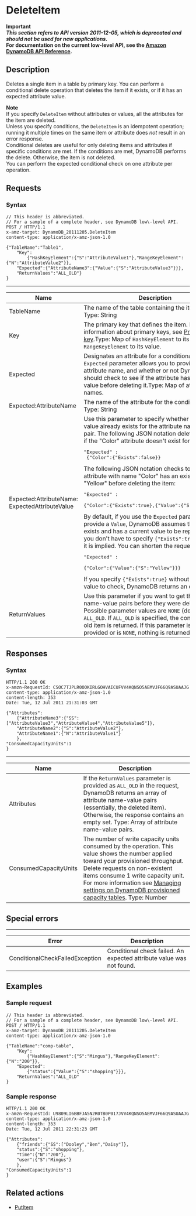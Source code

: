 # DeleteItem<a name="API_DeleteItem_v20111205"></a>

**Important**  
***This section refers to API version 2011\-12\-05, which is deprecated and should not be used for new applications\.***  
 **For documentation on the current low\-level API, see the [Amazon DynamoDB API Reference](https://docs.aws.amazon.com/amazondynamodb/latest/APIReference/)\.**

## Description<a name="API_DeleteItem_Description"></a>

Deletes a single item in a table by primary key\. You can perform a conditional delete operation that deletes the item if it exists, or if it has an expected attribute value\.

**Note**  
If you specify `DeleteItem` without attributes or values, all the attributes for the item are deleted\.   
Unless you specify conditions, the `DeleteItem` is an idempotent operation; running it multiple times on the same item or attribute does *not* result in an error response\.  
Conditional deletes are useful for only deleting items and attributes if specific conditions are met\. If the conditions are met, DynamoDB performs the delete\. Otherwise, the item is not deleted\.   
You can perform the expected conditional check on one attribute per operation\.

## Requests<a name="API_DeleteItem_RequestParameters"></a>

### Syntax<a name="API_DeleteItem_RequestParameters.syntax"></a>

```
// This header is abbreviated. 
// For a sample of a complete header, see DynamoDB low\-level API.
POST / HTTP/1.1 
x-amz-target: DynamoDB_20111205.DeleteItem 
content-type: application/x-amz-json-1.0 

{"TableName":"Table1",
    "Key":
        {"HashKeyElement":{"S":"AttributeValue1"},"RangeKeyElement":{"N":"AttributeValue2"}},
    "Expected":{"AttributeName3":{"Value":{"S":"AttributeValue3"}}},
    "ReturnValues":"ALL_OLD"}
}
```


****  

|  Name  |  Description  |  Required | 
| --- | --- | --- | 
|  TableName  |  The name of the table containing the item to delete\. Type: String  |  Yes  | 
|  Key  | The primary key that defines the item\. For more information about primary keys, see [Primary key](HowItWorks.CoreComponents.md#HowItWorks.CoreComponents.PrimaryKey)\.Type: Map of `HashKeyElement` to its value and `RangeKeyElement` to its value\. | Yes | 
| Expected  | Designates an attribute for a conditional delete\. The `Expected` parameter allows you to provide an attribute name, and whether or not DynamoDB should check to see if the attribute has a particular value before deleting it\.Type: Map of attribute names\. | No | 
| Expected:AttributeName  | The name of the attribute for the conditional put\. Type: String | No | 
| Expected:AttributeName: ExpectedAttributeValue | Use this parameter to specify whether or not a value already exists for the attribute name\-value pair\. The following JSON notation deletes the item if the "Color" attribute doesn't exist for that item:<pre>"Expected" :<br />	{"Color":{"Exists":false}}</pre>The following JSON notation checks to see if the attribute with name "Color" has an existing value of "Yellow" before deleting the item: <pre>"Expected" : <br />	{"Color":{"Exists":true},{"Value":{"S":"Yellow"}}}</pre>By default, if you use the `Expected` parameter and provide a `Value`, DynamoDB assumes the attribute exists and has a current value to be replaced\. So you don't have to specify `{"Exists":true}`, because it is implied\. You can shorten the request to:<pre>"Expected" : <br />	{"Color":{"Value":{"S":"Yellow"}}}</pre> If you specify `{"Exists":true}` without an attribute value to check, DynamoDB returns an error\.  | No | 
| ReturnValues  | Use this parameter if you want to get the attribute name\-value pairs before they were deleted\. Possible parameter values are `NONE` \(default\) or `ALL_OLD`\. If `ALL_OLD` is specified, the content of the old item is returned\. If this parameter is not provided or is `NONE`, nothing is returned\.Type: String | No | 

## Responses<a name="API_DeleteItem_CommonResponseElements"></a>

### Syntax<a name="API_DeleteItem_CommonResponseElements.syntax"></a>

```
HTTP/1.1 200 OK
x-amzn-RequestId: CSOC7TJPLR0OOKIRLGOHVAICUFVV4KQNSO5AEMVJF66Q9ASUAAJG
content-type: application/x-amz-json-1.0
content-length: 353
Date: Tue, 12 Jul 2011 21:31:03 GMT

{"Attributes":
    {"AttributeName3":{"SS":["AttributeValue3","AttributeValue4","AttributeValue5"]},
    "AttributeName2":{"S":"AttributeValue2"},
    "AttributeName1":{"N":"AttributeValue1"}
    },
"ConsumedCapacityUnits":1
}
```


****  

|  Name  |  Description  | 
| --- | --- | 
|  Attributes  | If the `ReturnValues` parameter is provided as `ALL_OLD` in the request, DynamoDB returns an array of attribute name\-value pairs \(essentially, the deleted item\)\. Otherwise, the response contains an empty set\. Type: Array of attribute name\-value pairs\. | 
| ConsumedCapacityUnits | The number of write capacity units consumed by the operation\. This value shows the number applied toward your provisioned throughput\. Delete requests on non\-existent items consume 1 write capacity unit\. For more information see [Managing settings on DynamoDB provisioned capacity tables](ProvisionedThroughput.md)\. Type: Number | 

## Special errors<a name="API_DeleteItem_SpecialErrors"></a>


****  

|  Error  |  Description  | 
| --- | --- | 
|  ConditionalCheckFailedException  | Conditional check failed\. An expected attribute value was not found\.  | 

## Examples<a name="API_DeleteItem_Examples"></a>

### Sample request<a name="API_DeleteItem_Examples_Request"></a>

```
// This header is abbreviated. 
// For a sample of a complete header, see DynamoDB low\-level API.
POST / HTTP/1.1 
x-amz-target: DynamoDB_20111205.DeleteItem 
content-type: application/x-amz-json-1.0

{"TableName":"comp-table",
    "Key":
        {"HashKeyElement":{"S":"Mingus"},"RangeKeyElement":{"N":"200"}},
    "Expected":
        {"status":{"Value":{"S":"shopping"}}},
    "ReturnValues":"ALL_OLD"
}
```

### Sample response<a name="API_DeleteItem_Examples_Response"></a>

```
HTTP/1.1 200 OK
x-amzn-RequestId: U9809LI6BBFJA5N2R0TB0P017JVV4KQNSO5AEMVJF66Q9ASUAAJG
content-type: application/x-amz-json-1.0
content-length: 353
Date: Tue, 12 Jul 2011 22:31:23 GMT

{"Attributes":
    {"friends":{"SS":["Dooley","Ben","Daisy"]},
    "status":{"S":"shopping"},
    "time":{"N":"200"},
    "user":{"S":"Mingus"}
    },
"ConsumedCapacityUnits":1
}
```

## Related actions<a name="API_DeleteItem_Related_Actions"></a>
+  [PutItem](API_PutItem_v20111205.md) 